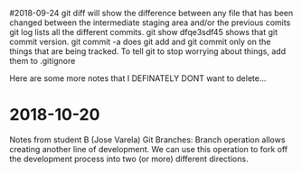 
#2018-09-24
git diff 
will show the difference between any file that has been changed between the intermediate staging area and/or the previous comits
git log 
lists all the different commits.
git show dfqe3sdf45 shows that git commit version.
git commit -a does git add and git commit only on the things that are being tracked.
To tell git to stop worrying about things, add them to .gitignore 


Here are some more notes that I DEFINATELY DONT want to delete...

# 2018-10-20
Notes from student B (Jose Varela)
Git Branches:
Branch operation allows creating another line of development. We can use this operation to fork off the development process into two (or more) different directions.
